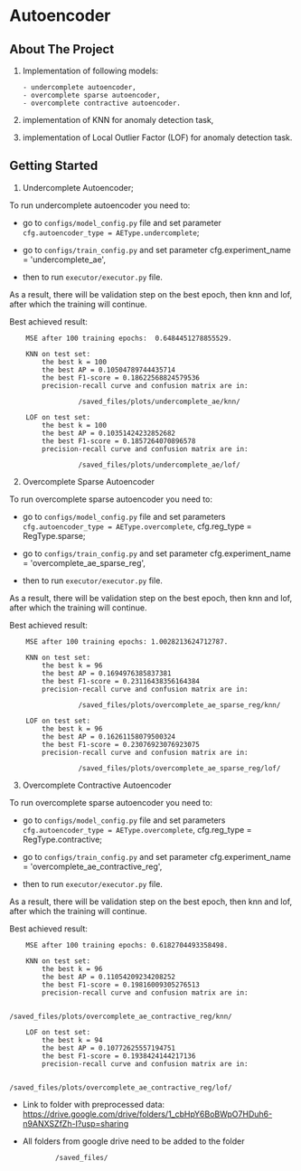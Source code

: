# Autoencoder

## About The Project

1) Implementation of following models:

       - undercomplete autoencoder,
       - overcomplete sparse autoencoder,
       - overcomplete contractive autoencoder.

2) implementation of KNN for anomaly detection task,
3) implementation of Local Outlier Factor (LOF) for anomaly detection task.


## Getting Started

1) Undercomplete Autoencoder;

To run undercomplete autoencoder you need to:

- go to `configs/model_config.py` file and set parameter `cfg.autoencoder_type = AEType.undercomplete`;

- go to `configs/train_config.py` and set parameter cfg.experiment_name = 'undercomplete_ae',

- then to run `executor/executor.py` file. 
       
As a result, there will be validation step on the best epoch, then knn and lof, after which the training will continue.
  
Best achieved result:

        MSE after 100 training epochs:  0.6484451278855529.
  
        KNN on test set: 
            the best k = 100
            the best AP = 0.10504789744435714
            the best F1-score = 0.18622568824579536
            precision-recall curve and confusion matrix are in:
            
                     /saved_files/plots/undercomplete_ae/knn/
  
        LOF on test set: 
            the best k = 100
            the best AP = 0.10351424232852682
            the best F1-score = 0.1857264070896578
            precision-recall curve and confusion matrix are in:
            
                     /saved_files/plots/undercomplete_ae/lof/

2) Overcomplete Sparse Autoencoder


To run overcomplete sparse autoencoder you need to:

- go to `configs/model_config.py` file and set parameters `cfg.autoencoder_type = AEType.overcomplete`, cfg.reg_type = RegType.sparse;

- go to `configs/train_config.py` and set parameter cfg.experiment_name = 'overcomplete_ae_sparse_reg',

- then to run `executor/executor.py` file. 
       
As a result, there will be validation step on the best epoch, then knn and lof, after which the training will continue.

Best achieved result:

        MSE after 100 training epochs: 1.0028213624712787.

        KNN on test set: 
            the best k = 96
            the best AP = 0.1694976385837381
            the best F1-score = 0.23116438356164384
            precision-recall curve and confusion matrix are in:
            
                     /saved_files/plots/overcomplete_ae_sparse_reg/knn/

        LOF on test set: 
            the best k = 96
            the best AP = 0.16261158079500324
            the best F1-score = 0.23076923076923075
            precision-recall curve and confusion matrix are in:
            
                     /saved_files/plots/overcomplete_ae_sparse_reg/lof/


3) Overcomplete Contractive Autoencoder



To run overcomplete sparse autoencoder you need to:

- go to `configs/model_config.py` file and set parameters `cfg.autoencoder_type = AEType.overcomplete`, cfg.reg_type = RegType.contractive;

- go to `configs/train_config.py` and set parameter cfg.experiment_name = 'overcomplete_ae_contractive_reg',

- then to run `executor/executor.py` file. 
       
As a result, there will be validation step on the best epoch, then knn and lof, after which the training will continue.

Best achieved result:
        
        MSE after 100 training epochs: 0.6182704493358498.

        KNN on test set: 
            the best k = 96
            the best AP = 0.11054209234208252
            the best F1-score = 0.19816009305276513
            precision-recall curve and confusion matrix are in:
            
                     /saved_files/plots/overcomplete_ae_contractive_reg/knn/

        LOF on test set: 
            the best k = 94
            the best AP = 0.10772625557194751
            the best F1-score = 0.1938424144217136
            precision-recall curve and confusion matrix are in:
            
                     /saved_files/plots/overcomplete_ae_contractive_reg/lof/
            
            
- Link to folder with preprocessed data:
    https://drive.google.com/drive/folders/1_cbHpY6BoBWpO7HDuh6-n9ANXSZfZh-I?usp=sharing
  
- All folders from google drive need to be added to the folder

              /saved_files/
